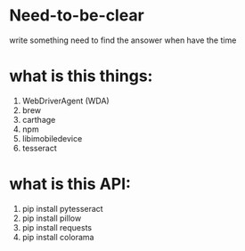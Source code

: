 # Need-to-be-clear
write something need to find the ansower when have the time


# what is this things: 
1. WebDriverAgent (WDA)
2. brew
3. carthage
4. npm
5. libimobiledevice
6. tesseract




# what is this API:
1. pip install pytesseract
2. pip install pillow  
3. pip install requests
4. pip install colorama
